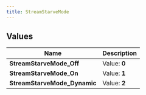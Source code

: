 ```yaml
---
title: StreamStarveMode
---
```


## Values

| Name | Description |
| ---- | ----------- |
| **StreamStarveMode\_Off** | Value: **0** |
| **StreamStarveMode\_On** | Value: **1** |
| **StreamStarveMode\_Dynamic** | Value: **2** |

